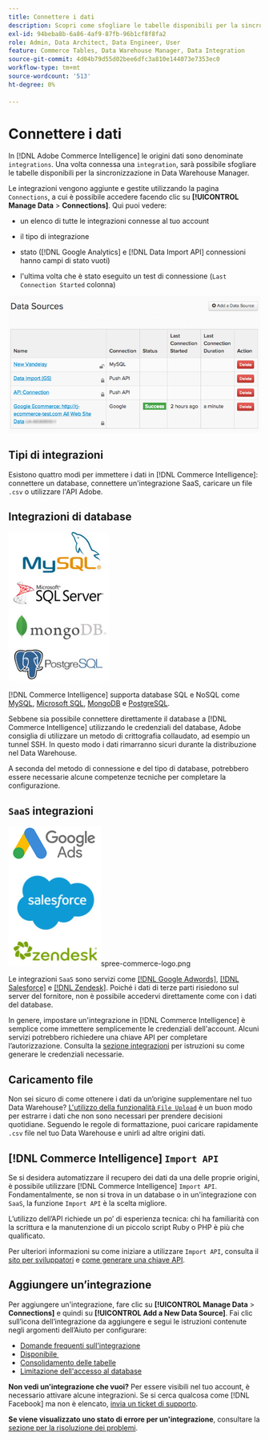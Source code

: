 ```yaml
---
title: Connettere i dati
description: Scopri come sfogliare le tabelle disponibili per la sincronizzazione in Data Warehouse Manager.
exl-id: 94beba8b-6a86-4af9-87fb-96b1cf8f8fa2
role: Admin, Data Architect, Data Engineer, User
feature: Commerce Tables, Data Warehouse Manager, Data Integration
source-git-commit: 4d04b79d55d02bee6dfc3a810e144073e7353ec0
workflow-type: tm+mt
source-wordcount: '513'
ht-degree: 0%

---
```


# Connettere i dati

In [!DNL Adobe Commerce Intelligence] le origini dati sono denominate `integrations`. Una volta connessa una `integration`, sarà possibile sfogliare le tabelle disponibili per la sincronizzazione in Data Warehouse Manager.

Le integrazioni vengono aggiunte e gestite utilizzando la pagina `Connections`, a cui è possibile accedere facendo clic su **[!UICONTROL Manage Data** > **Connections]**. Qui puoi vedere:

* un elenco di tutte le integrazioni connesse al tuo account

* il tipo di integrazione

* stato ([!DNL Google Analytics] e [!DNL Data Import API] connessioni hanno campi di stato vuoti)

* l&#39;ultima volta che è stato eseguito un test di connessione (`Last Connection Started` colonna)

![Dati\_Origini\_Tabella.png](../../../assets/Data_Sources_Table.png)

## Tipi di integrazioni

Esistono quattro modi per immettere i dati in [!DNL Commerce Intelligence]: connettere un database, connettere un&#39;integrazione SaaS, caricare un file `.csv` o utilizzare l&#39;API Adobe.

## Integrazioni di database

![Database\_icons.jpg](../../../assets/Database_icons.jpg)

[!DNL Commerce Intelligence] supporta database SQL e NoSQL come [MySQL](../../importing-data/integrations/mysql-via-ssh-tunnel.md), [Microsoft SQL](../integrations/microsoft-sql-server.md), [MongoDB](../integrations/mongodb-via-ssh-tunnel.md) e [PostgreSQL](../integrations/postgresql.md).

Sebbene sia possibile connettere direttamente il database a [!DNL Commerce Intelligence] utilizzando le credenziali del database, Adobe consiglia di utilizzare un metodo di crittografia collaudato, ad esempio un tunnel SSH. In questo modo i dati rimarranno sicuri durante la distribuzione nel Data Warehouse.

A seconda del metodo di connessione e del tipo di database, potrebbero essere necessarie alcune competenze tecniche per completare la configurazione.

## `SaaS` integrazioni

![Icone di integrazione SaaS con varie piattaforme supportate](../../../assets/SaaS_icons.jpg)spree-commerce-logo.png

Le integrazioni `SaaS` sono servizi come [[!DNL Google Adwords]](../integrations/google-adwords.md), [[!DNL Salesforce]](../integrations/salesforce.md) e [[!DNL Zendesk]](../integrations/zendesk.md). Poiché i dati di terze parti risiedono sul server del fornitore, non è possibile accedervi direttamente come con i dati del database.

In genere, impostare un&#39;integrazione in [!DNL Commerce Intelligence] è semplice come immettere semplicemente le credenziali dell&#39;account. Alcuni servizi potrebbero richiedere una chiave API per completare l’autorizzazione. Consulta la [sezione integrazioni](../integrations/integrations.md) per istruzioni su come generare le credenziali necessarie.

## Caricamento file

Non sei sicuro di come ottenere i dati da un’origine supplementare nel tuo Data Warehouse? [L&#39;utilizzo della funzionalità `File Upload`](../connecting-data/using-file-uploader.md) è un buon modo per estrarre i dati che non sono necessari per prendere decisioni quotidiane. Seguendo le regole di formattazione, puoi caricare rapidamente `.csv` file nel tuo Data Warehouse e unirli ad altre origini dati.

## [!DNL Commerce Intelligence] `Import API`

Se si desidera automatizzare il recupero dei dati da una delle proprie origini, è possibile utilizzare [!DNL Commerce Intelligence] `Import API`. Fondamentalmente, se non si trova in un database o in un&#39;integrazione con `SaaS`, la funzione `Import API` è la scelta migliore.

L’utilizzo dell’API richiede un po’ di esperienza tecnica: chi ha familiarità con la scrittura e la manutenzione di un piccolo script Ruby o PHP è più che qualificato.

Per ulteriori informazioni su come iniziare a utilizzare `Import API`, consulta il [sito per sviluppatori](https://developer.adobe.com/commerce/services/reporting/) e [come generare una chiave API](https://developer.adobe.com/commerce/services/reporting/import-api/).

## Aggiungere un’integrazione

Per aggiungere un&#39;integrazione, fare clic su **[!UICONTROL Manage Data** > **Connections]** e quindi su **[!UICONTROL Add a New Data Source]**. Fai clic sull’icona dell’integrazione da aggiungere e segui le istruzioni contenute negli argomenti dell’Aiuto per configurare:

* [Domande frequenti sull&#39;integrazione](https://support.magento.com/hc/en-us/sections/360003161871-Integration-FAQ)
* [Disponibile &#x200B;](../integrations/integrations.md)
* [Consolidamento delle tabelle](../../../best-practices/consolidating-your-tables.md)
* [Limitazione dell&#39;accesso al database](../../../administrator/account-management/restrict-db-access.md)

**Non vedi un&#39;integrazione che vuoi?** Per essere visibili nel tuo account, è necessario attivare alcune integrazioni. Se si cerca qualcosa come [!DNL Facebook] ma non è elencato, [invia un ticket di supporto](https://experienceleague.adobe.com/docs/commerce-knowledge-base/kb/troubleshooting/miscellaneous/mbi-service-policies.html).

**Se viene visualizzato uno stato di errore per un&#39;integrazione**, consultare la [sezione per la risoluzione dei problemi](https://support.magento.com/hc/en-us/sections/360003078151).
